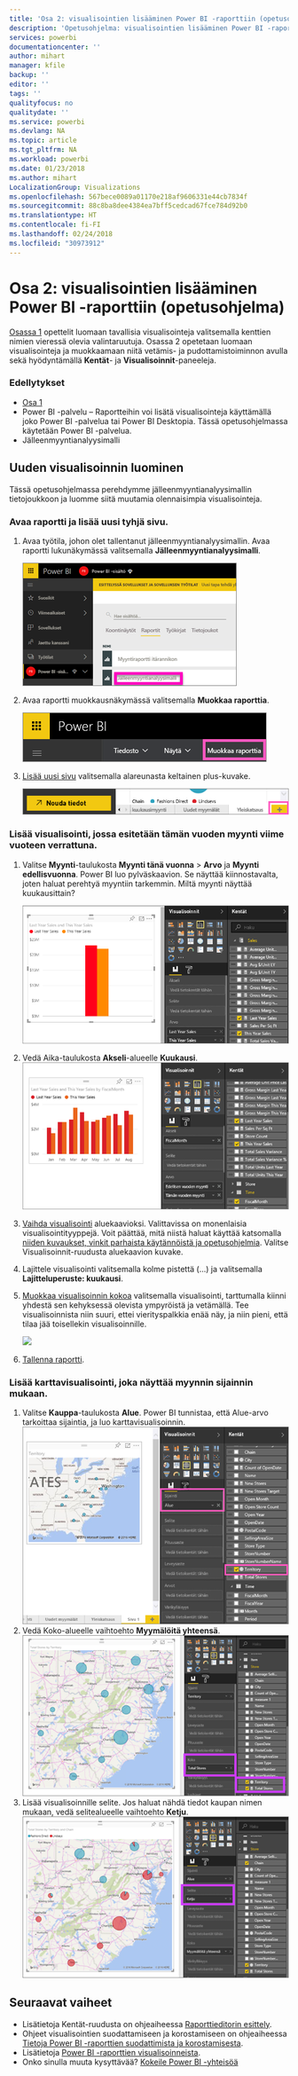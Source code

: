 ```yaml
---
title: 'Osa 2: visualisointien lisääminen Power BI -raporttiin (opetusohjelma)'
description: 'Opetusohjelma: visualisointien lisääminen Power BI -raporttiin (osa 2)'
services: powerbi
documentationcenter: ''
author: mihart
manager: kfile
backup: ''
editor: ''
tags: ''
qualityfocus: no
qualitydate: ''
ms.service: powerbi
ms.devlang: NA
ms.topic: article
ms.tgt_pltfrm: NA
ms.workload: powerbi
ms.date: 01/23/2018
ms.author: mihart
LocalizationGroup: Visualizations
ms.openlocfilehash: 567bece0089a01170e218af9606331e44cb7834f
ms.sourcegitcommit: 88c8ba8dee4384ea7bff5cedcad67fce784d92b0
ms.translationtype: HT
ms.contentlocale: fi-FI
ms.lasthandoff: 02/24/2018
ms.locfileid: "30973912"
---
```

# <a name="part-2-add-visualizations-to-a-power-bi-report-tutorial"></a>Osa 2: visualisointien lisääminen Power BI -raporttiin (opetusohjelma)
[Osassa 1](power-bi-report-add-visualizations-ii.md) opettelit luomaan tavallisia visualisointeja valitsemalla kenttien nimien vieressä olevia valintaruutuja.  Osassa 2 opetetaan luomaan visualisointeja ja muokkaamaan niitä vetämis- ja pudottamistoiminnon avulla sekä hyödyntämällä **Kentät**- ja **Visualisoinnit**-paneeleja.

### <a name="prerequisites"></a>Edellytykset
- [Osa 1](power-bi-report-add-visualizations-ii.md)
- Power BI -palvelu – Raportteihin voi lisätä visualisointeja käyttämällä joko Power BI -palvelua tai Power BI Desktopia. Tässä opetusohjelmassa käytetään Power BI -palvelua. 
- Jälleenmyyntianalyysimalli

## <a name="create-a-new-visualization"></a>Uuden visualisoinnin luominen
Tässä opetusohjelmassa perehdymme jälleenmyyntianalyysimallin tietojoukkoon ja luomme siitä muutamia olennaisimpia visualisointeja.

### <a name="open-a-report-and-add-a-new-blank-page"></a>Avaa raportti ja lisää uusi tyhjä sivu.
1. Avaa työtila, johon olet tallentanut jälleenmyyntianalyysimallin. Avaa raportti lukunäkymässä valitsemalla **Jälleenmyyntianalyysimalli**.
   
   ![](media/power-bi-report-add-visualizations-ii/power-bi-open-report.png)
2. Avaa raportti muokkausnäkymässä valitsemalla **Muokkaa raporttia**.
   
   ![](media/power-bi-report-add-visualizations-ii/editreport1.png)
3. [Lisää uusi sivu](power-bi-report-add-page.md) valitsemalla alareunasta keltainen plus-kuvake.
   
   ![](media/power-bi-report-add-visualizations-ii/pbi_addreportpage.png)

### <a name="add-a-visualization-that-looks-at-this-years-sales-compared-to-last-year"></a>Lisää visualisointi, jossa esitetään tämän vuoden myynti viime vuoteen verrattuna.
1. Valitse **Myynti**-taulukosta **Myynti tänä vuonna** > **Arvo** ja **Myynti edellisvuonna**. Power BI luo pylväskaavion.  Se näyttää kiinnostavalta, joten haluat perehtyä myyntiin tarkemmin. Miltä myynti näyttää kuukausittain?  
   
   ![](media/power-bi-report-add-visualizations-ii/pbi_part2_4bnew.png)
2. Vedä Aika-taulukosta **Akseli**-alueelle **Kuukausi**.  
   ![](media/power-bi-report-add-visualizations-ii/pbi_part2_5newnew.png)
3. [Vaihda visualisointi](power-bi-report-change-visualization-type.md) aluekaavioksi.  Valittavissa on monenlaisia visualisointityyppejä. Voit päättää, mitä niistä haluat käyttää katsomalla [niiden kuvaukset, vinkit parhaista käytännöistä ja opetusohjelmia](power-bi-visualization-types-for-reports-and-q-and-a.md). Valitse Visualisoinnit-ruudusta aluekaavion kuvake.
4. Lajittele visualisointi valitsemalla kolme pistettä (...) ja valitsemalla **Lajitteluperuste: kuukausi**.
5. [Muokkaa visualisoinnin kokoa](power-bi-visualization-move-and-resize.md) valitsemalla visualisointi, tarttumalla kiinni yhdestä sen kehyksessä olevista ympyröistä ja vetämällä. Tee visualisoinnista niin suuri, ettei vierityspalkkia enää näy, ja niin pieni, että tilaa jää toisellekin visualisoinnille.
   
   ![](media/power-bi-report-add-visualizations-ii/pbi_part2_7b.png)
6. [Tallenna raportti](service-report-save.md).

### <a name="add-a-map-visualization-that-looks-at-sales-by-location"></a>Lisää karttavisualisointi, joka näyttää myynnin sijainnin mukaan.
1. Valitse **Kauppa**-taulukosta **Alue**. Power BI tunnistaa, että Alue-arvo tarkoittaa sijaintia, ja luo karttavisualisoinnin.  
   ![](media/power-bi-report-add-visualizations-ii/pbi_part2_8newnew.png)
2. Vedä Koko-alueelle vaihtoehto **Myymälöitä yhteensä**.  
   ![](media/power-bi-report-add-visualizations-ii/power-bi-add-visual-to-a-reportnew.png)
3. Lisää visualisoinnille selite.  Jos haluat nähdä tiedot kaupan nimen mukaan, vedä selitealueelle vaihtoehto **Ketju**.  
   ![](media/power-bi-report-add-visualizations-ii/power-bi-add-visual-to-a-report-3new.png)

## <a name="next-steps"></a>Seuraavat vaiheet
* Lisätietoja Kentät-ruudusta on ohjeaiheessa [Raporttieditorin esittely](service-the-report-editor-take-a-tour.md).   
* Ohjeet visualisointien suodattamiseen ja korostamiseen on ohjeaiheessa [Tietoja Power BI -raporttien suodattimista ja korostamisesta](power-bi-reports-filters-and-highlighting.md).  
* Lisätietoja [Power BI -raporttien visualisoinneista](power-bi-report-visualizations.md).  
* Onko sinulla muuta kysyttävää? [Kokeile Power BI -yhteisöä](http://community.powerbi.com/)

